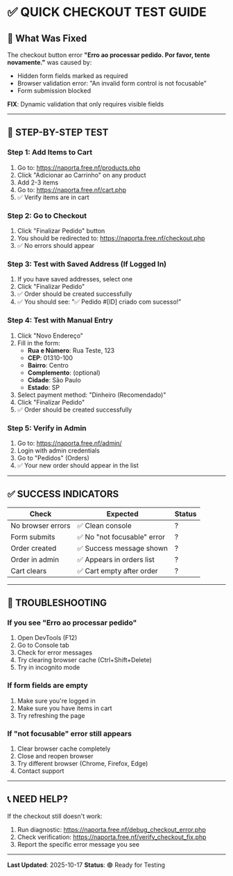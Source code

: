 # ✅ QUICK CHECKOUT TEST GUIDE

## 🎯 What Was Fixed

The checkout button error **"Erro ao processar pedido. Por favor, tente novamente."** was caused by:
- Hidden form fields marked as required
- Browser validation error: "An invalid form control is not focusable"
- Form submission blocked

**FIX**: Dynamic validation that only requires visible fields

---

## 🧪 STEP-BY-STEP TEST

### Step 1: Add Items to Cart
1. Go to: https://naporta.free.nf/products.php
2. Click "Adicionar ao Carrinho" on any product
3. Add 2-3 items
4. Go to: https://naporta.free.nf/cart.php
5. ✅ Verify items are in cart

### Step 2: Go to Checkout
1. Click "Finalizar Pedido" button
2. You should be redirected to: https://naporta.free.nf/checkout.php
3. ✅ No errors should appear

### Step 3: Test with Saved Address (If Logged In)
1. If you have saved addresses, select one
2. Click "Finalizar Pedido"
3. ✅ Order should be created successfully
4. ✅ You should see: "✅ Pedido #[ID] criado com sucesso!"

### Step 4: Test with Manual Entry
1. Click "Novo Endereço"
2. Fill in the form:
   - **Rua e Número**: Rua Teste, 123
   - **CEP**: 01310-100
   - **Bairro**: Centro
   - **Complemento**: (optional)
   - **Cidade**: São Paulo
   - **Estado**: SP
3. Select payment method: "Dinheiro (Recomendado)"
4. Click "Finalizar Pedido"
5. ✅ Order should be created successfully

### Step 5: Verify in Admin
1. Go to: https://naporta.free.nf/admin/
2. Login with admin credentials
3. Go to "Pedidos" (Orders)
4. ✅ Your new order should appear in the list

---

## ✅ SUCCESS INDICATORS

| Check | Expected | Status |
|-------|----------|--------|
| No browser errors | ✅ Clean console | ? |
| Form submits | ✅ No "not focusable" error | ? |
| Order created | ✅ Success message shown | ? |
| Order in admin | ✅ Appears in orders list | ? |
| Cart clears | ✅ Cart empty after order | ? |

---

## 🐛 TROUBLESHOOTING

### If you see "Erro ao processar pedido"
1. Open DevTools (F12)
2. Go to Console tab
3. Check for error messages
4. Try clearing browser cache (Ctrl+Shift+Delete)
5. Try in incognito mode

### If form fields are empty
1. Make sure you're logged in
2. Make sure you have items in cart
3. Try refreshing the page

### If "not focusable" error still appears
1. Clear browser cache completely
2. Close and reopen browser
3. Try different browser (Chrome, Firefox, Edge)
4. Contact support

---

## 📞 NEED HELP?

If the checkout still doesn't work:
1. Run diagnostic: https://naporta.free.nf/debug_checkout_error.php
2. Check verification: https://naporta.free.nf/verify_checkout_fix.php
3. Report the specific error message you see

---

**Last Updated**: 2025-10-17
**Status**: 🟢 Ready for Testing

